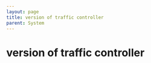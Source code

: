 ```yaml
---
layout: page
title: version of traffic controller
parent: System
---
```


# version of traffic controller




